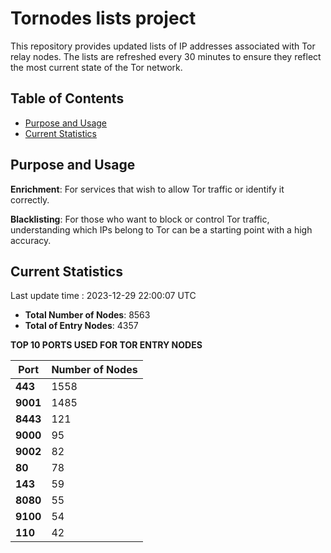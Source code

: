 # Tornodes lists project

This repository provides updated lists of IP addresses associated with Tor relay nodes. The lists are refreshed every 30 minutes to ensure they reflect the most current state of the Tor network.

## Table of Contents

- [Purpose and Usage](#purpose-and-usage)
- [Current Statistics](#current-statistics)


## Purpose and Usage

**Enrichment**: For services that wish to allow Tor traffic or identify it correctly.

**Blacklisting**: For those who want to block or control Tor traffic, understanding which IPs belong to Tor can be a starting point with a high accuracy.

## Current Statistics

Last update time : 2023-12-29 22:00:07 UTC

- **Total Number of Nodes**: 8563
- **Total of Entry Nodes**: 4357

**TOP 10 PORTS USED FOR TOR ENTRY NODES**

| **Port** | **Number of Nodes** |
|------|-----------------|
| **443**   | 1558  |
| **9001**   | 1485  |
| **8443**   | 121  |
| **9000**   | 95  |
| **9002**   | 82  |
| **80**   | 78  |
| **143**   | 59  |
| **8080**   | 55  |
| **9100**   | 54  |
| **110**   | 42  |

